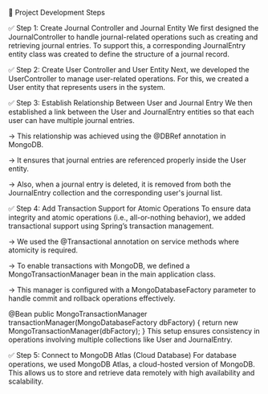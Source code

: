 📘 Project Development Steps


✅ Step 1: Create Journal Controller and Journal Entity
We first designed the JournalController to handle journal-related operations such as creating and retrieving journal entries.
To support this, a corresponding JournalEntry entity class was created to define the structure of a journal record.

✅ Step 2: Create User Controller and User Entity
Next, we developed the UserController to manage user-related operations.
For this, we created a User entity that represents users in the system.

✅ Step 3: Establish Relationship Between User and Journal Entry
We then established a link between the User and JournalEntry entities so that each user can have multiple journal entries.

-> This relationship was achieved using the @DBRef annotation in MongoDB.

-> It ensures that journal entries are referenced properly inside the User entity.

-> Also, when a journal entry is deleted, it is removed from both the JournalEntry collection and the corresponding user's journal list.

✅ Step 4: Add Transaction Support for Atomic Operations
To ensure data integrity and atomic operations (i.e., all-or-nothing behavior), we added transactional support using Spring’s transaction management.

-> We used the @Transactional annotation on service methods where atomicity is required.

-> To enable transactions with MongoDB, we defined a MongoTransactionManager bean in the main application class.

-> This manager is configured with a MongoDatabaseFactory parameter to handle commit and rollback operations effectively.

@Bean
public MongoTransactionManager transactionManager(MongoDatabaseFactory dbFactory) {
    return new MongoTransactionManager(dbFactory);
}
This setup ensures consistency in operations involving multiple collections like User and JournalEntry.


✅ Step 5: Connect to MongoDB Atlas (Cloud Database)
For database operations, we used MongoDB Atlas, a cloud-hosted version of MongoDB.
This allows us to store and retrieve data remotely with high availability and scalability.

